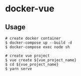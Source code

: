 # docker-vue

## Usage

```
# create docker container
$ docker-compose up --build -d
$ docker-compose exec node sh

# create vue project
$ vue create ${vue_project_name}
$ cd ${vue_project_name}
$ yarn serve
```
